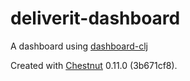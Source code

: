 # deliverit-dashboard

A dashboard using [dashboard-clj](multunus/dashboard-clj)


Created with [Chestnut](http://plexus.github.io/chestnut/) 0.11.0 (3b671cf8).
